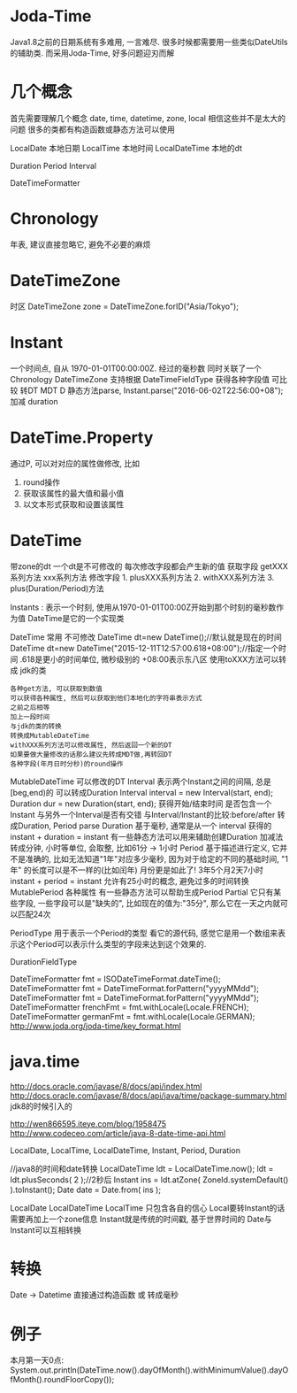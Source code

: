 # Joda-Time #
Java1.8之前的日期系统有多难用, 一言难尽.
很多时候都需要用一些类似DateUtils的辅助类.
而采用Joda-Time, 好多问题迎刃而解

# 几个概念 #
首先需要理解几个概念 date, time, datetime, zone, local 相信这些并不是太大的问题
很多的类都有构造函数或静态方法可以使用

LocalDate 本地日期
LocalTime 本地时间
LocalDateTime 本地的dt

Duration Period
Interval

DateTimeFormatter

# Chronology #
年表, 建议直接忽略它, 避免不必要的麻烦

# DateTimeZone #
时区
DateTimeZone zone = DateTimeZone.forID("Asia/Tokyo");

# Instant #
一个时间点, 自从 1970-01-01T00:00:00Z. 经过的毫秒数
同时关联了一个 Chronology DateTimeZone
支持根据 DateTimeFieldType 获得各种字段值
可比较
转DT MDT D
静态方法parse, Instant.parse("2016-06-02T22:56:00+08");
加减 duration

# DateTime.Property #
通过P, 可以对对应的属性做修改, 比如
1. round操作
2. 获取该属性的最大值和最小值
3. 以文本形式获取和设置该属性

# DateTime #
带zone的dt
一个dt是不可修改的
每次修改字段都会产生新的值
获取字段 getXXX系列方法 xxx系列方法
修改字段
	1. plusXXX系列方法
	2. withXXX系列方法
	3. plus(Duration/Period)方法 
 
Instants : 表示一个时刻, 使用从1970-01-01T00:00Z开始到那个时刻的毫秒数作为值
	DateTime是它的一个实现类

DateTime
	常用 不可修改
	DateTime dt=new DateTime();//默认就是现在的时间
	DateTime dt=new DateTime("2015-12-11T12:57:00.618+08:00");//指定一个时间
		.618是更小的时间单位, 微秒级别的
		+08:00表示东八区
	使用toXXX方法可以转成 jdk的类
	
	各种get方法, 可以获取到数值
	可以获得各种属性, 然后可以获取到他们本地化的字符串表示方式
	之前之后相等
	加上一段时间
	与jdk的类的转换
	转换成MutableDateTime
	withXXX系列方法可以修改属性, 然后返回一个新的DT
	如果要做大量修改的话那么建议先转成MDT做,再转回DT
	各种字段(年月日时分秒)的round操作
MutableDateTime
	可以修改的DT
Interval
	表示两个Instant之间的间隔, 总是[beg,end)的
	可以转成Duration
	Interval interval = new Interval(start, end);
	Duration dur = new Duration(start, end);
	获得开始/结束时间
	是否包含一个Instant
	与另外一个Interval是否有交错
	与Interval/Instant的比较:before/after
	转成Duration, Period
	parse
Duration
	基于毫秒, 通常是从一个 interval 获得的
	instant + duration = instant
	有一些静态方法可以用来辅助创建Duration
	加减法
	转成分钟, 小时等单位, 会取整, 比如61分 -> 1小时
Period
	基于描述进行定义, 它并不是准确的, 比如无法知道"1年"对应多少毫秒, 因为对于给定的不同的基础时间, "1年" 的长度可以是不一样的(比如闰年)
	月份更是如此了!
	3年5个月2天7小时
	instant + period = instant
	允许有25小时的概念, 避免过多的时间转换
	MutablePeriod 各种属性
	有一些静态方法可以帮助生成Period
Partial
	它只有某些字段, 一些字段可以是"缺失的", 比如现在的值为:"35分", 那么它在一天之内就可以匹配24次

PeriodType
用于表示一个Period的类型
看它的源代码, 感觉它是用一个数组来表示这个Period可以表示什么类型的字段来达到这个效果的.

DurationFieldType




DateTimeFormatter fmt = ISODateTimeFormat.dateTime();
DateTimeFormatter fmt = DateTimeFormat.forPattern("yyyyMMdd");
DateTimeFormatter fmt = DateTimeFormat.forPattern("yyyyMMdd");
DateTimeFormatter frenchFmt = fmt.withLocale(Locale.FRENCH);
DateTimeFormatter germanFmt = fmt.withLocale(Locale.GERMAN);
http://www.joda.org/joda-time/key_format.html




# java.time #
http://docs.oracle.com/javase/8/docs/api/index.html
http://docs.oracle.com/javase/8/docs/api/java/time/package-summary.html
jdk8的时候引入的

http://wen866595.iteye.com/blog/1958475
http://www.codeceo.com/article/java-8-date-time-api.html

LocalDate, LocalTime, LocalDateTime, Instant, Period, Duration

//java8的时间和date转换
LocalDateTime ldt = LocalDateTime.now();
ldt = ldt.plusSeconds( 2 );//2秒后
Instant ins = ldt.atZone( ZoneId.systemDefault() ).toInstant();
Date date = Date.from( ins );


LocalDate LocalDateTime LocalTime 只包含各自的信心
Local要转Instant的话需要再加上一个zone信息
Instant就是传统的时间戳, 基于世界时间的
Date与Instant可以互相转换

# 转换 #

Date -> Datetime
直接通过构造函数 或 转成毫秒


# 例子 #
本月第一天0点:
System.out.println(DateTime.now().dayOfMonth().withMinimumValue().dayOfMonth().roundFloorCopy());

